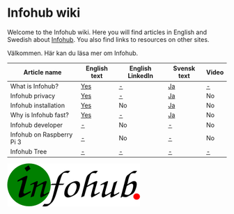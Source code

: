 # Infohub wiki
Welcome to the Infohub wiki. Here you will find articles in English and Swedish about [Infohub](https://github.com/peterlembke/infohub). You also find links to resources on other sites.

Välkommen. Här kan du läsa mer om Infohub.

Article name|English text|English LinkedIn|Svensk text|Video
---|---|---|---|---
What is Infohub?|[Yes](english-text/what-is-infohub.md)|[-](http://infohub.se)|[Ja](swedish-text/what-is-infohub.md)|[-](http://infohub.se)
Infohub privacy|[Yes](english-text/infohub-privacy.md)|[-](http://infohub.se)|[Ja](swedish-text/infohub-privacy.md)|No
Infohub installation|[Yes](english-text/infohub-installation.md)|No|[Ja](swedish-text/infohub-installation.md)|No
Why is Infohub fast?|[Yes](english-text/why-is-infohub-fast.md)|[-](http://infohub.se)|[Ja](swedish-text/why-is-infohub-fast.md)|No
Infohub developer|[-](http://infohub.se)|No|[-](http://infohub.se)|No
Infohub on Raspberry Pi 3|[-](http://infohub.se)|No|[-](http://infohub.se)|No
Infohub Tree|[-](http://infohub.se)|[-](http://infohub.se)|[-](http://infohub.se)|[-](http://infohub.se)

![Infohub logo](logotype/infohub-logo-done.svg)
